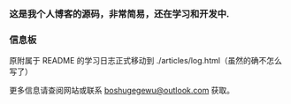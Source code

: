 ### 这是我个人博客的源码，非常简易，还在学习和开发中.

### 信息板

原附属于 README 的学习日志正式移动到 ./articles/log.html（虽然的确不怎么写了）

更多信息请查阅网站或联系 boshugegewu@outlook.com 获取。
